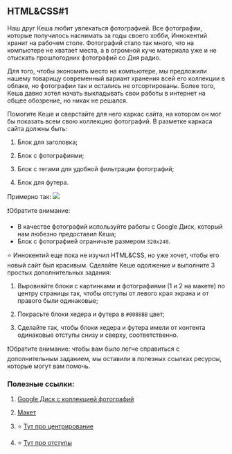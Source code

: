 ## HTML&CSS#1
Наш друг Кеша любит увлекаться фотографией. Все фотографии, которые получилось наснимать за годы своего хобби, Иннокентий хранит на рабочем столе. Фотографий стало так много, что на компьютере не хватает места, а в огромной куче материала уже и не отыскать прошлогодних фотографий со Дня радио.

Для того, чтобы экономить место на компьютере, мы предложили нашему товарищу современный вариант хранения всей его коллекции в облаке, но фотографии так и остались не отсортированы. Более того, Кеша давно хотел начать выкладывать свои работы в интернет на общее обозрение, но никак не решался.

Помогите Кеше и сверстайте для него каркас сайта, на котором он мог бы показать всем свою коллекцию фотографий. В разметке каркаса сайта должны быть:

1.  Блок для заголовка;
    
2.  Блок с фотографиями;
    
3.  Блок с тегами для удобной фильтрации фотографий;
    
4.  Блок для футера.

Примерно так:
![](https://lh5.googleusercontent.com/eHdbvj-upVAegT40ZpEZ4aeq5MjulEN68MTlex6gzwgLZD2KUkX6GnU_ElRMT7cyigKFUk2_FsWfbkm74P8jvt9AJhtKBjpm_Gh5EOh33KckVgJ-_fTHYJQxf9AO-AgUP_41_1vi)

❗Обратите внимание:
* В качестве фотографий используйте работы с Google Диск, который нам любезно предоставил Кеша;
* Блок с фотографией ограничьте размером ``320x240``.

⭐ Иннокентий еще пока не изучил HTML&CSS, но уже хочет, чтобы его новый сайт был красивым. Сделайте Кеше одолжение и выполните 3 простых дополнительных задания:
1.  Выровняйте блоки с картинками и фотографиями (1 и 2 на макете) по центру страницы так, чтобы отступы от левого края экрана и от правого были одинаковые;
2.  Покрасьте блоки хедера и футера в ``#0088BB`` цвет;
    
3.  Сделайте так, чтобы блоки хедера и футера имели от контента одинаковые отступы снизу и сверху, соответственно.

❗Обратите внимание: чтобы вам было легче справиться с дополнительным заданием, мы оставили в полезных ссылках ресурсы, которые могут вам помочь.

### Полезные ссылки:

1. [Google Диск с коллекцией фотографий](https://drive.google.com/drive/folders/1m09oBnTSjQ2DesD-bB_yBHUIgNDwjVPs?usp=sharing)
    
2.  [Макет](https://www.figma.com/file/xgE9Efr5njC5VnIvB9HBOz/PCRJS?node-id=2%3A2)
    
3.  ⭐ [Тут про центрирование](https://developer.mozilla.org/ru/docs/Web/CSS/flex)
    
4.  ⭐ [Тут про отступы](https://developer.mozilla.org/ru/docs/Web/CSS/margin) ​​
